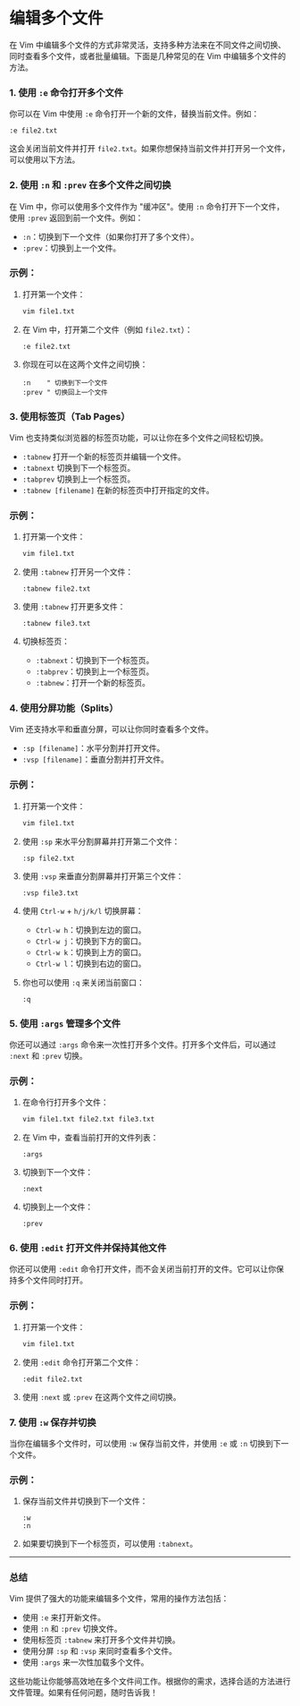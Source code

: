 # 编辑多个文件

在 Vim 中编辑多个文件的方式非常灵活，支持多种方法来在不同文件之间切换、同时查看多个文件，或者批量编辑。下面是几种常见的在 Vim 中编辑多个文件的方法。

### 1. 使用 `:e` 命令打开多个文件

你可以在 Vim 中使用 `:e` 命令打开一个新的文件，替换当前文件。例如：

```
:e file2.txt

```

这会关闭当前文件并打开 `file2.txt`。如果你想保持当前文件并打开另一个文件，可以使用以下方法。

### 2. 使用 `:n` 和 `:prev` 在多个文件之间切换

在 Vim 中，你可以使用多个文件作为 "缓冲区"。使用 `:n` 命令打开下一个文件，使用 `:prev` 返回到前一个文件。例如：

- `:n`：切换到下一个文件（如果你打开了多个文件）。
- `:prev`：切换到上一个文件。

### 示例：

1. 打开第一个文件：
    
    ```bash
    vim file1.txt
    
    ```
    
2. 在 Vim 中，打开第二个文件（例如 `file2.txt`）：
    
    ```
    :e file2.txt
    
    ```
    
3. 你现在可以在这两个文件之间切换：
    
    ```
    :n    " 切换到下一个文件
    :prev " 切换回上一个文件
    
    ```
    

### 3. 使用标签页（Tab Pages）

Vim 也支持类似浏览器的标签页功能，可以让你在多个文件之间轻松切换。

- `:tabnew` 打开一个新的标签页并编辑一个文件。
- `:tabnext` 切换到下一个标签页。
- `:tabprev` 切换到上一个标签页。
- `:tabnew [filename]` 在新的标签页中打开指定的文件。

### 示例：

1. 打开第一个文件：
    
    ```bash
    vim file1.txt
    
    ```
    
2. 使用 `:tabnew` 打开另一个文件：
    
    ```
    :tabnew file2.txt
    
    ```
    
3. 使用 `:tabnew` 打开更多文件：
    
    ```
    :tabnew file3.txt
    
    ```
    
4. 切换标签页：
    - `:tabnext`：切换到下一个标签页。
    - `:tabprev`：切换到上一个标签页。
    - `:tabnew`：打开一个新的标签页。

### 4. 使用分屏功能（Splits）

Vim 还支持水平和垂直分屏，可以让你同时查看多个文件。

- `:sp [filename]`：水平分割并打开文件。
- `:vsp [filename]`：垂直分割并打开文件。

### 示例：

1. 打开第一个文件：
    
    ```bash
    vim file1.txt
    
    ```
    
2. 使用 `:sp` 来水平分割屏幕并打开第二个文件：
    
    ```
    :sp file2.txt
    
    ```
    
3. 使用 `:vsp` 来垂直分割屏幕并打开第三个文件：
    
    ```
    :vsp file3.txt
    
    ```
    
4. 使用 `Ctrl-w` + `h/j/k/l` 切换屏幕：
    - `Ctrl-w h`：切换到左边的窗口。
    - `Ctrl-w j`：切换到下方的窗口。
    - `Ctrl-w k`：切换到上方的窗口。
    - `Ctrl-w l`：切换到右边的窗口。
5. 你也可以使用 `:q` 来关闭当前窗口：
    
    ```
    :q
    
    ```
    

### 5. 使用 `:args` 管理多个文件

你还可以通过 `:args` 命令来一次性打开多个文件。打开多个文件后，可以通过 `:next` 和 `:prev` 切换。

### 示例：

1. 在命令行打开多个文件：
    
    ```bash
    vim file1.txt file2.txt file3.txt
    
    ```
    
2. 在 Vim 中，查看当前打开的文件列表：
    
    ```
    :args
    
    ```
    
3. 切换到下一个文件：
    
    ```
    :next
    
    ```
    
4. 切换到上一个文件：
    
    ```
    :prev
    
    ```
    

### 6. 使用 `:edit` 打开文件并保持其他文件

你还可以使用 `:edit` 命令打开文件，而不会关闭当前打开的文件。它可以让你保持多个文件同时打开。

### 示例：

1. 打开第一个文件：
    
    ```bash
    vim file1.txt
    
    ```
    
2. 使用 `:edit` 命令打开第二个文件：
    
    ```
    :edit file2.txt
    
    ```
    
3. 使用 `:next` 或 `:prev` 在这两个文件之间切换。

### 7. 使用 `:w` 保存并切换

当你在编辑多个文件时，可以使用 `:w` 保存当前文件，并使用 `:e` 或 `:n` 切换到下一个文件。

### 示例：

1. 保存当前文件并切换到下一个文件：
    
    ```
    :w
    :n
    
    ```
    
2. 如果要切换到下一个标签页，可以使用 `:tabnext`。

---

### 总结

Vim 提供了强大的功能来编辑多个文件，常用的操作方法包括：

- 使用 `:e` 来打开新文件。
- 使用 `:n` 和 `:prev` 切换文件。
- 使用标签页 `:tabnew` 来打开多个文件并切换。
- 使用分屏 `:sp` 和 `:vsp` 来同时查看多个文件。
- 使用 `:args` 来一次性加载多个文件。

这些功能让你能够高效地在多个文件间工作。根据你的需求，选择合适的方法进行文件管理。如果有任何问题，随时告诉我！